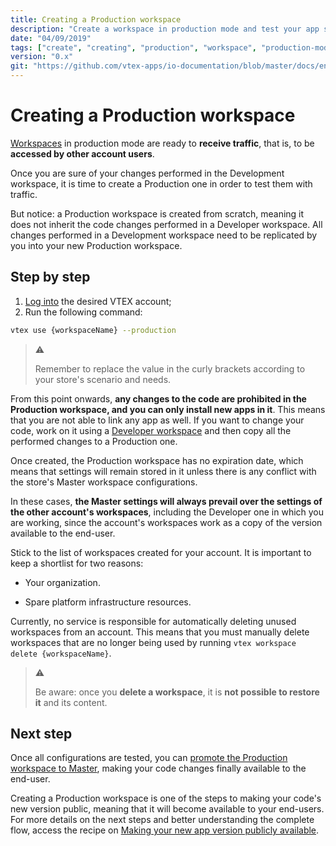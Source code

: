 ```yaml
---
title: Creating a Production workspace
description: "Create a workspace in production mode and test your app settings in a environment ready to receive traffic."
date: "04/09/2019"
tags: ["create", "creating", "production", "workspace", "production-mode"]
version: "0.x"
git: "https://github.com/vtex-apps/io-documentation/blob/master/docs/en/Recipes/development/creating-a-production-workspace.md"
---
```


# Creating a Production workspace

[Workspaces](https://developers.vtex.com/vtex-developer-docs/docs/vtex-io-documentation-workspace/) in production mode are ready to **receive traffic**, that is, to be **accessed by other account users**. 

Once you are sure of your changes performed in the Development workspace, it is time to create a Production one in order to test them with traffic.

But notice: a Production workspace is created from scratch, meaning it does not inherit the code changes performed in a Developer workspace. All changes performed in a Development workspace need to be replicated by you into your new Production workspace. 

## Step by step

1. [Log into](https://developers.vtex.com/vtex-developer-docs/docs/vtex-io-documentation-vtex-io-cli-installment-and-command-reference#command-reference) the desired VTEX account;
2. Run the following command:

```sh
vtex use {workspaceName} --production
```

> ⚠️ 
> 
> Remember to replace the value in the curly brackets according to your store's scenario and needs.

From this point onwards, **any changes to the code are prohibited in the Production workspace, and you can only install new apps in it**. This means that you are not able to link any app as well. If you want to change your code, work on it using a [Developer workspace](https://developers.vtex.com/vtex-developer-docs/docs/vtex-io-documentation-creating-a-development-workspace/) and then copy all the performed changes to a Production one.

Once created, the Production workspace has no expiration date, which means that settings will remain stored in it unless there is any conflict with the store's Master workspace configurations. 

In these cases, **the Master settings will always prevail over the settings of the other account's workspaces**, including the Developer one in which you are working, since the account's workspaces work as a copy of the version available to the end-user. 

Stick to the list of workspaces created for your account. It is important to keep a shortlist for two reasons:

- Your organization.

- Spare platform infrastructure resources. 

Currently, no service is responsible for automatically deleting unused workspaces from an account. This means that you must manually delete workspaces that are no longer being used by running `vtex workspace delete {workspaceName}`.

> ⚠️
> 
> Be aware: once you **delete a workspace**, it is **not possible to restore it** and its content.
 
## Next step

Once all configurations are tested, you can [promote the Production workspace to Master](https://developers.vtex.com/vtex-developer-docs/docs/vtex-io-documentation-promoting-a-workspace-to-master), making your code changes finally available to the end-user. 

Creating a Production workspace is one of the steps to making your code's new version public, meaning that it will become available to your end-users. For more details on the next steps and better understanding the complete flow, access the recipe on [Making your new app version publicly available](https://developers.vtex.com/vtex-developer-docs/docs/vtex-io-documentation-making-your-new-app-version-publicly-available).

